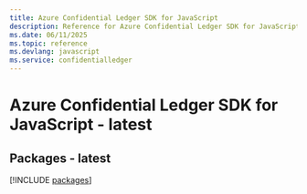 ```yaml
---
title: Azure Confidential Ledger SDK for JavaScript
description: Reference for Azure Confidential Ledger SDK for JavaScript
ms.date: 06/11/2025
ms.topic: reference
ms.devlang: javascript
ms.service: confidentialledger
---
```

# Azure Confidential Ledger SDK for JavaScript - latest
## Packages - latest
[!INCLUDE [packages](confidential-ledger-index.md)]